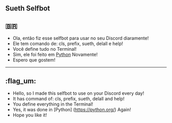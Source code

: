 ## Sueth Selfbot

## 🇧🇷
- Ola, então fiz esse selfbot para usar no seu Discord diaramente!
- Ele tem comando de: cls, prefix, sueth, delall e help!
- Você define tudo no Terminal!
- Sim, ele foi feito em [Python](https://python.org/) Novamente!
- Espero que gostem!

---------------------------------------------------------------------
## :flag_um:
- Hello, so I made this selfbot to use on your Discord every day!
- It has command of: cls, prefix, sueth, delall and help!
- You define everything in the Terminal!
- Yes, it was done in [Python] (https://python.org/) Again!
- Hope you like it!
